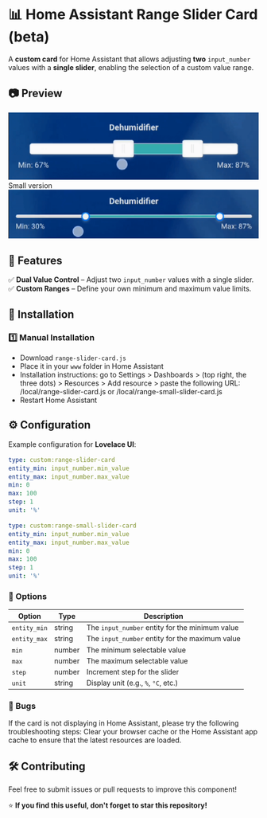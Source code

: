 
# 📊 Home Assistant Range Slider Card  (beta)

A **custom card** for Home Assistant that allows adjusting **two** `input_number` values with a **single slider**, enabling the selection of a custom value range.  

## 📷 Preview  
![all](https://github.com/Gasp96/range-slider-card/blob/main/assets/Screen_Recording_20250206_183226_Home%20Assistant_1.gif) 
Small version
![all](https://github.com/Gasp96/range-slider-card/blob/main/assets/Screen_Recording_20250207_122654_Home%20Assistant_1.gif) 

## 🚀 Features  
✅ **Dual Value Control** – Adjust two `input_number` values with a single slider.  
✅ **Custom Ranges** – Define your own minimum and maximum value limits.  


## 📌 Installation  

### 1️⃣ Manual Installation  
- Download `range-slider-card.js`  
- Place it in your `www` folder in Home Assistant  
- Installation instructions: go to Settings > Dashboards > (top right, the three dots) > Resources > Add resource > paste the following URL: /local/range-slider-card.js or /local/range-small-slider-card.js
- Restart Home Assistant

## ⚙️ Configuration  

Example configuration for **Lovelace UI**:  

```yaml
type: custom:range-slider-card
entity_min: input_number.min_value
entity_max: input_number.max_value
min: 0
max: 100
step: 1
unit: '%'
```
```yaml
type: custom:range-small-slider-card
entity_min: input_number.min_value
entity_max: input_number.max_value
min: 0
max: 100
step: 1
unit: '%'
```

### 🔧 Options  

| Option       | Type   | Description |
|-------------|--------|-------------|
| `entity_min` | string | The `input_number` entity for the minimum value |
| `entity_max` | string | The `input_number` entity for the maximum value |
| `min`       | number | The minimum selectable value |
| `max`       | number | The maximum selectable value |
| `step`      | number | Increment step for the slider |
| `unit`      | string | Display unit (e.g., `%`, `°C`, etc.) |

### 🐞 Bugs

If the card is not displaying in Home Assistant, please try the following troubleshooting steps:
Clear your browser cache or the Home Assistant app cache to ensure that the latest resources are loaded.
 

## 🛠️ Contributing  
Feel free to submit issues or pull requests to improve this component!  

⭐ **If you find this useful, don't forget to star this repository!**  
